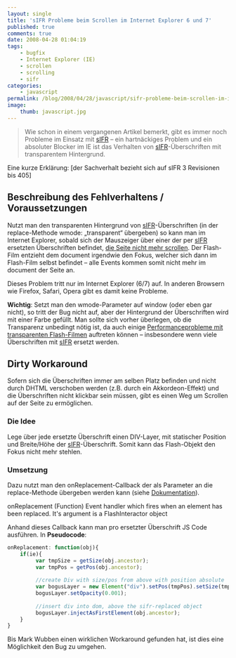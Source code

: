 ```yaml
---
layout: single
title: 'sIFR Probleme beim Scrollen im Internet Explorer 6 und 7'
published: true
comments: true
date: 2008-04-28 01:04:19
tags:
    - bugfix
    - Internet Explorer (IE)
    - scrollen
    - scrolling
    - sifr
categories:
    - javascript
permalink: /blog/2008/04/28/javascript/sifr-probleme-beim-scrollen-im-internet-explorer-6-und-7
image:
    thumb: javascript.jpg
---
```

> Wie schon in einem vergangenen Artikel bemerkt, gibt es immer noch Probleme im Einsatz mit [sIFR][1] &#8211; ein hartnäckiges Problem und ein absoluter Blocker im IE ist das Verhalten von [sIFR][1]-Überschriften mit transparentem Hintergrund.



Eine kurze Erklärung: [der Sachverhalt bezieht sich auf sIFR 3 Revisionen bis 405]

## Beschreibung des Fehlverhaltens / Voraussetzungen

Nutzt man den transparenten Hintergrund von [sIFR][2]-Überschriften (in der replace-Methode wmode: &#8222;transparent&#8220; übergeben) so kann man im Internet Explorer, sobald sich der Mauszeiger über einer der per [sIFR][1] ersetzten Überschriften befindet, [die Seite nicht mehr scrollen][3]. Der Flash-Film entzieht dem document irgendwie den Fokus, welcher sich dann im Flash-Film selbst befindet &#8211; alle Events kommen somit nicht mehr im document der Seite an.

Dieses Problem tritt nur im Internet Explorer (6/7) auf. In anderen Browsern wie Firefox, Safari, Opera gibt es damit keine Probleme.

**Wichtig**: Setzt man den wmode-Parameter auf window (oder eben gar nicht), so tritt der Bug nicht auf, aber der Hintergrund der Überschriften wird mit einer Farbe gefüllt. Man sollte sich vorher überlegen, ob die Transparenz unbedingt nötig ist, da auch einige [Performanceprobleme mit transparenten Flash-Filmen][4] auftreten können &#8211; insbesondere wenn viele Überschriften mit [sIFR][1] ersetzt werden.

## Dirty Workaround

Sofern sich die Überschriften immer am selben Platz befinden und nicht durch DHTML verschoben werden (z.B. durch ein Akkordeon-Effekt) und die Überschriften nicht klickbar sein müssen, gibt es einen Weg um Scrollen auf der Seite zu ermöglichen.

### Die Idee

Lege über jede ersetzte Überschrift einen DIV-Layer, mit statischer Position und Breite/Höhe der [sIFR][1]-Überschrift. Somit kann das Flash-Objekt den Fokus nicht mehr stehlen.

### Umsetzung

Dazu nutzt man den onReplacement-Callback der als Parameter an die replace-Methode übergeben werden kann (siehe [Dokumentation][5]).

onReplacement (Function)
Event handler which fires when an element has been replaced. It's argument is a FlashInteractor object

Anhand dieses Callback kann man pro ersetzter Überschrift JS Code ausführen. In **Pseudocode**:

```javascript
onReplacement: function(obj){
    if(ie){
         var tmpSize = getSize(obj.ancestor);
         var tmpPos = getPos(obj.ancestor);
    
         //create Div with size/pos from above with position absolute
         var bogusLayer = new Element("div").setPos(tmpPos).setSize(tmpSize).setPositionMode("static");
         bogusLayer.setOpacity(0.001);
    
         //insert div into dom, above the sifr-replaced object
         bogusLayer.injectAsFirstElement(obj.ancestor);
    }
}
```

Bis Mark Wubben einen wirklichen Workaround gefunden hat, ist dies eine Möglichkeit den Bug zu umgehen.

 [1]: http://novemberborn.net/sifr3 "sIFR Homepage öffnen"
 [2]: http://novemberborn.net/sifr3 "sIFR Homepage  öffnen"
 [3]: http://discuss.joyent.com/viewtopic.php?pid=177300 "Diskussion über den Bug im Joyent-Forum öffnen"
 [4]: http://mediavrog.net/blog/2008/02/25/browser/firefox/flash-wmode-transparent-evil-firefox/ "Artikel zu Performanceproblemen von Flash-Filmen (besonders im Firefox)"
 [5]: http://wiki.novemberborn.net/sifr3/JavaScript+Methods "Dokumentation zu sIFR Javascript Methoden und Parameter öffnen."